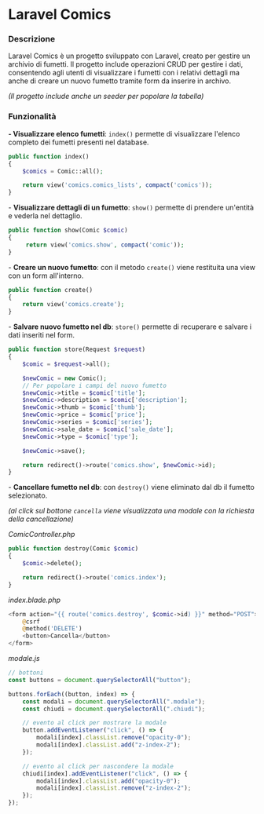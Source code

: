 # Laravel Comics

### Descrizione

Laravel Comics è un progetto sviluppato con Laravel, creato per gestire un archivio di fumetti. Il progetto include operazioni CRUD per gestire i dati, consentendo agli utenti di visualizzare i fumetti con i relativi dettagli ma anche di creare un nuovo fumetto tramite form da inserire in archivo.

_(Il progetto include anche un seeder per popolare la tabella)_

### Funzionalità

**- Visualizzare elenco fumetti**: `index()` permette di visualizzare l'elenco completo dei fumetti presenti nel database.

```php
public function index()
{
    $comics = Comic::all();

    return view('comics.comics_lists', compact('comics'));
}
```

\- **Visualizzare dettagli di un fumetto**: `show()` permette di prendere un'entità e vederla nel dettaglio.

```php
public function show(Comic $comic)
{
     return view('comics.show', compact('comic'));
}
```

\- **Creare un nuovo fumetto**: con il metodo `create()` viene restituita una view con un form all'interno.

```php
public function create()
{
    return view('comics.create');
}
```

\- **Salvare nuovo fumetto nel db**: `store()` permette di recuperare e salvare i dati inseriti nel form.

```php
public function store(Request $request)
{
    $comic = $request->all();

    $newComic = new Comic();
    // Per popolare i campi del nuovo fumetto
    $newComic->title = $comic['title'];
    $newComic->description = $comic['description'];
    $newComic->thumb = $comic['thumb'];
    $newComic->price = $comic['price'];
    $newComic->series = $comic['series'];
    $newComic->sale_date = $comic['sale_date'];
    $newComic->type = $comic['type'];

    $newComic->save();

    return redirect()->route('comics.show', $newComic->id);
}
```

\- **Cancellare fumetto nel db**: con `destroy()` viene eliminato dal db il fumetto selezionato.

_*(al click sul bottone `cancella` viene visualizzata una modale con la richiesta della cancellazione)*_

_ComicController.php_

```php
public function destroy(Comic $comic)
{
    $comic->delete();

    return redirect()->route('comics.index');
}
```

_index.blade.php_

```php
<form action="{{ route('comics.destroy', $comic->id) }}" method="POST">
    @csrf
    @method('DELETE')
    <button>Cancella</button>
</form>
```

_modale.js_

```js
// bottoni
const buttons = document.querySelectorAll("button");

buttons.forEach((button, index) => {
    const modali = document.querySelectorAll(".modale");
    const chiudi = document.querySelectorAll(".chiudi");

    // evento al click per mostrare la modale
    button.addEventListener("click", () => {
        modali[index].classList.remove("opacity-0");
        modali[index].classList.add("z-index-2");
    });

    // evento al click per nascondere la modale
    chiudi[index].addEventListener("click", () => {
        modali[index].classList.add("opacity-0");
        modali[index].classList.remove("z-index-2");
    });
});
```
